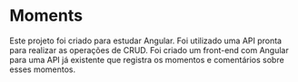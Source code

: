 # Moments

Este projeto foi criado para estudar Angular. Foi utilizado uma API pronta para realizar as operações de CRUD.
Foi criado um front-end com Angular para uma API já existente que registra os momentos e comentários sobre esses momentos.
